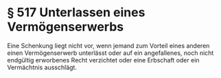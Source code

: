 # § 517 Unterlassen eines Vermögenserwerbs
Eine Schenkung liegt nicht vor, wenn jemand zum Vorteil eines anderen einen Vermögenserwerb unterlässt oder auf ein angefallenes, noch nicht endgültig erworbenes Recht verzichtet oder eine Erbschaft oder ein Vermächtnis ausschlägt.